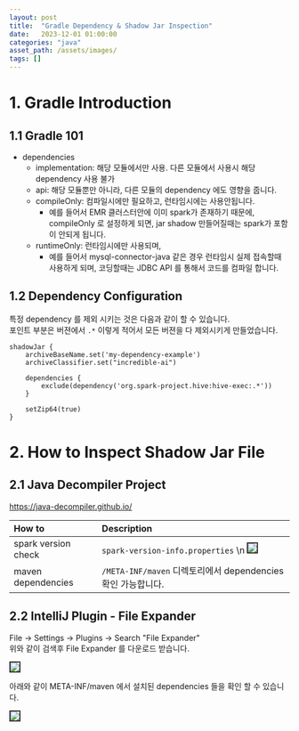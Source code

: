 ```yaml
---
layout: post
title:  "Gradle Dependency & Shadow Jar Inspection"
date:   2023-12-01 01:00:00
categories: "java"
asset_path: /assets/images/
tags: []
---
```


# 1. Gradle Introduction 

## 1.1 Gradle 101

- dependencies 
  - implementation: 해당 모듈에서만 사용. 다른 모듈에서 사용시 해당 dependency 사용 불가
  - api: 해당 모듈뿐만 아니라, 다른 모듈의 dependency 에도 영향을 줍니다.
  - compileOnly: 컴파일시에만 필요하고, 런타임시에는 사용안됩니다. 
    - 예를 들어서 EMR 클러스터안에 이미 spark가 존재하기 때문에, compileOnly 로 설정하게 되면, jar shadow 만들어질때는 spark가 포함이 안되게 됩니다. 
  - runtimeOnly: 런타임시에만 사용되며, 
    - 예를 들어서 mysql-connector-java 같은 경우 런타임시 실제 접속할때 사용하게 되며, 코딩할때는 JDBC API 를 통해서 코드를 컴파일 합니다.



## 1.2 Dependency Configuration

특정 dependency 를 제외 시키는 것은 다음과 같이 할 수 있습니다. <br>
포인트 부분은 버젼에서 `.*` 이렇게 적어서 모든 버젼을 다 제외시키게 만들었습니다. 

```
shadowJar {
    archiveBaseName.set('my-dependency-example')
    archiveClassifier.set("incredible-ai")

    dependencies {
        exclude(dependency('org.spark-project.hive:hive-exec:.*'))
    }

    setZip64(true)
}
```




# 2. How to Inspect Shadow Jar File

## 2.1 Java Decompiler Project

https://java-decompiler.github.io/


| How to               | Description                                                                                                                                                                         |
|:---------------------|:------------------------------------------------------------------------------------------------------------------------------------------------------------------------------------|
| spark version check  | `spark-version-info.properties` \n  <img src="{{ page.asset_path }}gradle-dependency-01.png" class="img-responsive img-rounded img-fluid center" style="border: 2px solid #333333"> |
| maven dependencies   | `/META-INF/maven` 디렉토리에서 dependencies 확인 가능합니다.                                                                                                                                     |



## 2.2 IntelliJ Plugin - File Expander

File -> Settings -> Plugins -> Search "File Expander" <br> 
위와 같이 검색후 File Expander 를 다운로드 받습니다. 

<img src="{{ page.asset_path }}jar-file-expander-intellij.png" class="img-responsive img-rounded img-fluid center" style="border: 2px solid #333333">

아래와 같이 META-INF/maven 에서 설치된 dependencies 들을 확인 할 수 있습니다. 

<img src="{{ page.asset_path }}jar-file-expander-intellij-02.png" class="img-responsive img-rounded img-fluid center" style="border: 2px solid #333333">


